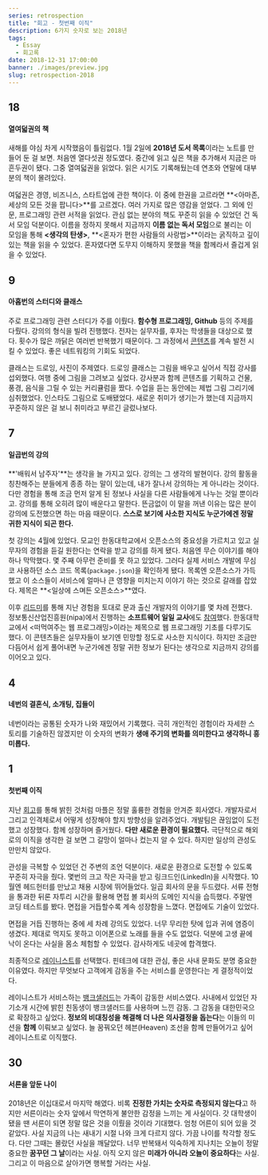 ```yaml
---
series: retrospection
title: "회고 - 첫번째 이직"
description: 6가지 숫자로 보는 2018년
tags:
  - Essay
  - 회고록
date: 2018-12-31 17:00:00
banner: ./images/preview.jpg
slug: retrospection-2018
---
```


## 18

#### 열여덟권의 책

새해를 야심 차게 시작했음이 틀림없다. 1월 2일에 **2018년 도서 목록**이라는 노트를 만들어 둔 걸 보면. 처음엔 열다섯권 정도였다. 중간에 읽고 싶은 책을 추가해서 지금은 마흔두권이 됐다. 그중 열여덟권을 읽었다. 읽은 시기도 기록해뒀는데 연초와 연말에 대부분의 책이 몰려있다.

여덟권은 경영, 비즈니스, 스타트업에 관한 책이다. 이 중에 한권을 고르라면 **<아마존, 세상의 모든 것을 팝니다>**를 고르겠다. 여러 가지로 많은 영감을 얻었다. 그 외에 인문, 프로그래밍 관련 서적을 읽었다. 관심 없는 분야의 책도 꾸준히 읽을 수 있었던 건 독서 모임 덕분이다. 이름을 정하지 못해서 지금까지 **이름 없는 독서 모임**으로 불리는 이 모임을 통해 **<생각의 탄생>**, **<혼자가 편한 사람들의 사랑법>**이라는 굵직하고 깊이 있는 책을 읽을 수 있었다. 혼자였다면 도무지 이해하지 못했을 책을 함께라서 즐겁게 읽을 수 있었다.

## 9

#### 아홉번의 스터디와 클래스

주로 프로그래밍 관련 스터디가 주를 이뤘다. **함수형 프로그래밍, Github** 등의 주제를 다뤘다. 강의의 형식을 빌려 진행했다. 전자는 실무자를, 후자는 학생들을 대상으로 했다. 횟수가 많은 까닭은 여러번 반복했기 때문이다. 그 과정에서 [콘텐츠](https://github.com/hajoeun/functional-js-study2)를 계속 발전 시킬 수 있었다. 좋은 네트워킹의 기회도 되었다.

클래스는 드로잉, 사진이 주제였다. 드로잉 클래스는 그림을 배우고 싶어서 직접 강사를 섭외했다. 여행 중에 그림을 그려보고 싶었다. 강사분과 함께 콘텐츠를 기획하고 건물, 풍경, 음식을 그릴 수 있는 커리큘럼을 짰다. 수업을 듣는 동안에는 제법 그림 그리기에 심취했었다. 인스타도 그림으로 도배됐었다. 새로운 취미가 생기는가 했는데 지금까지 꾸준하지 않은 걸 보니 취미라고 부르긴 글렀나보다.

## 7

#### 일곱번의 강의

**'배워서 남주자'**는 생각을 늘 가지고 있다. 강의는 그 생각의 발현이다. 강의 활동을 칭찬해주는 분들에게 종종 하는 말이 있는데, 내가 잘나서 강의하는 게 아니라는 것이다. 다만 경험을 통해 조금 먼저 알게 된 정보나 사실을 다른 사람들에게 나누는 것일 뿐이라고. 강의를 통해 오히려 많이 배운다고 말한다. 뜬금없이 이 말을 꺼낸 이유는 많은 분이 강의에 도전했으면 하는 마음 때문이다. **스스로 보기에 사소한 지식도 누군가에겐 정말 귀한 지식이 되곤 한다.**

첫 강의는 4월에 있었다. 모교인 한동대학교에서 오픈소스의 중요성을 가르치고 있고 실무자의 경험을 듣길 원한다는 연락을 받고 강의를 하게 됐다. 처음엔 무슨 이야기를 해야 하나 막막했다. 몇 주째 아무런 준비를 못 하고 있었다. 그러다 실제 서비스 개발에 무심코 사용하던 소스 코드 목록(`package.json`)을 확인하게 됐다. 목록엔 오픈소스가 가득했고 이 소스들이 서비스에 얼마나 큰 영향을 미치는지 이야기 하는 것으로 갈래를 잡았다. 제목은 **<일상에 스며든 오픈소스>**였다.

이후 [리드미](http://campus.leadme.today/)를 통해 지난 경험을 토대로 문과 출신 개발자의 이야기를 몇 차례 전했다. 정보통신산업진흥원(nipa)에서 진행하는 **소프트웨어 일일 교사**에도 [참여](https://youtu.be/SLU-IZJxxgw)했다. 한동대학교에서 <떠먹여주는 웹 프로그래밍>이라는 제목으로 웹 프로그래밍 기초를 다루기도 했다. 이 콘텐츠들은 실무자들이 보기엔 민망할 정도로 사소한 지식이다. 하지만 조금만 다듬어서 쉽게 풀어내면 누군가에겐 정말 귀한 정보가 된다는 생각으로 지금까지 강의를 이어오고 있다.

## 4

#### 네번의 결혼식, 소개팅, 집들이

네번이라는 공통된 숫자가 나와 재밌어서 기록했다. 극히 개인적인 경험이라 자세한 스토리를 기술하진 않겠지만 이 숫자의 변화가 **생애 주기의 변화를 의미한다고 생각하니 흥미롭다.**

## 1

#### 첫번째 이직

지난 [회고](/view-of-value/1-year-anniversary/)를 통해 밝힌 것처럼 마플은 정말 훌륭한 경험을 안겨준 회사였다. 개발자로서 그리고 인격체로서 어떻게 성장해야 할지 방향성을 알려주었다. 개발팀은 끊임없이 도전했고 성장했다. 함께 성장하며 즐거웠다. **다만 새로운 환경이 필요했다.** 극단적으로 해외로의 이직을 생각한 걸 보면 그 갈망이 얼마나 컸는지 알 수 있다. 하지만 일상의 관성도 만만치 않았다.

관성을 극복할 수 있었던 건 주변의 조언 덕분이다. 새로운 환경으로 도전할 수 있도록 꾸준히 자극을 줬다. 몇번의 크고 작은 자극을 받고 링크드인(LinkedIn)을 시작했다. 10월엔 헤드헌터를 만났고 채용 시장에 뛰어들었다. 일곱 회사의 문을 두드렸다. 서류 전형을 통과한 뒤론 자투리 시간을 활용해 면접 볼 회사의 도메인 지식을 습득했다. 주말엔 코딩 테스트를 봤다. 면접을 거듭할수록 계속 성장함을 느꼈다. 면접에도 기술이 있었다.

면접을 거듭 진행하는 중에 세 차례 강의도 있었다. 너무 무리한 탓에 입과 귀에 염증이 생겼다. 제대로 먹지도 못하고 이어폰으로 노래를 들을 수도 없었다. 덕분에 고생 끝에 낙이 온다는 사실을 몸소 체험할 수 있었다. 감사하게도 네곳에 합격했다.

최종적으로 [레이니스트](https://rainist.com/)를 선택했다. 핀테크에 대한 관심, 좋은 사내 문화도 분명 중요한 이유였다. 하지만 무엇보다 고객에게 감동을 주는 서비스를 운영한다는 게 결정적이었다.

레이니스트가 서비스하는 [뱅크샐러드](https://banksalad.com/)는 가족이 감동한 서비스였다. 사내에서 있었던 자기소개 시간에 밝힌 친동생이 뱅크샐러드를 사용하며 느낀 감동. 그 감동을 대한민국으로 확장하고 싶었다. **정보의 비대칭성을 해결해 더 나은 의사결정을 돕는다**는 이들의 미션을 **함께** 이뤄보고 싶었다. 늘 꿈꿔오던 헤븐(Heaven) 조선을 함께 만들어가고 싶어 레이니스트로 이직했다.

## 30

#### 서른을 앞둔 나이

2018년은 이십대로서 마지막 해였다. 비록 **진정한 가치는 숫자로 측정되지 않는다**고 하지만 서른이라는 숫자 앞에서 막연하게 불안한 감정을 느끼는 게 사실이다. 갓 대학생이 됐을 땐 서른이 되면 정말 많은 것을 이뤘을 것이라 기대했다. 엄청 어른이 되어 있을 것 같았다. 사실 지금의 나는 새내기 시절 나와 크게 다르지 않다. 가끔 나이를 착각할 정도다. 다만 그때는 몰랐던 사실을 깨달았다. 너무 반복돼서 익숙하게 지나치는 오늘이 정말 중요한 **꿈꾸던 그 날**이라는 사실. 아직 오지 않은 **미래가 아니라 오늘이 중요하다**는 사실. 그리고 이 마음으로 살아가면 행복할 거라는 사실.
